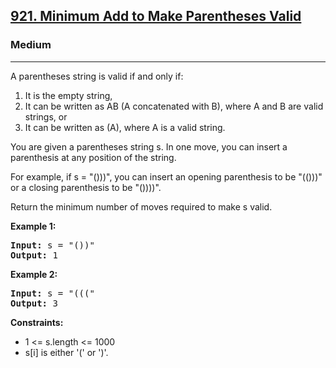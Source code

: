 <h2><a href="https://leetcode.com/problems/minimum-add-to-make-parentheses-valid/description/">921. Minimum Add to Make Parentheses Valid</a></h2>
<h3>Medium</h3>
<hr>
<p>A parentheses string is valid if and only if:</p>
<ol>
  <li>It is the empty string,</li>
  <li>It can be written as AB (A concatenated with B), where A and B are valid strings, or</li>
  <li>It can be written as (A), where A is a valid string.</li>
</ol>
<p>You are given a parentheses string s. In one move, you can insert a parenthesis at any position of the string.</p>
<p>For example, if s = "()))", you can insert an opening parenthesis to be "(()))" or a closing parenthesis to be "())))".</p>
<p>Return the minimum number of moves required to make s valid.</p>
<p><strong>Example 1:</strong></p>
<pre>
<strong>Input:</strong> s = "())"
<strong>Output:</strong> 1
</pre>
<p><strong>Example 2:</strong></p>
<pre>
<strong>Input:</strong> s = "((("
<strong>Output:</strong> 3
</pre>
<p><strong>Constraints:</strong></p>
<ul>
  <li>1 <= s.length <= 1000</li>
  <li>s[i] is either '(' or ')'.</li>
</ul>
